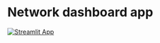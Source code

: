 # Network dashboard app

[![Streamlit App](https://static.streamlit.io/badges/streamlit_badge_black_white.svg)](https://share.streamlit.io/dataprofessor/dashboard)


